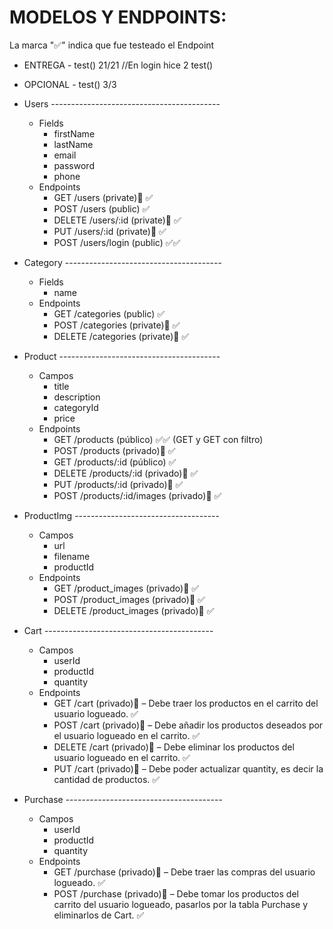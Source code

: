 # MODELOS Y ENDPOINTS:
La marca "✅" indica que fue testeado el Endpoint
- ENTREGA  - test() 21/21     //En login hice 2 test()
- OPCIONAL - test() 3/3 

- Users ------------------------------------------
  - Fields
    - firstName
    - lastName
    - email
    - password
    - phone
  - Endpoints
    - GET /users (private)🔐 ✅
    - POST  /users (public) ✅
    - DELETE  /users/:id (private)🔐 ✅
    - PUT   /users/:id (private)🔐 ✅
    - POST  /users/login (public) ✅✅
- Category ---------------------------------------
  - Fields
    - name
  - Endpoints
    - GET /categories (public) ✅
    - POST  /categories (private)🔐 ✅
    - DELETE /categories (private)🔐 ✅
- Product ----------------------------------------
  - Campos
    - title
    - description
    - categoryId
    - price
  - Endpoints
    - GET /products (público) ✅✅ (GET y GET con filtro)
    - POST  /products (privado)🔐 ✅
    - GET /products/:id (público)	✅
    - DELETE /products/:id (privado)🔐 ✅
    - PUT /products/:id (privado)🔐 ✅
    - POST  /products/:id/images (privado)🔐 ✅
- ProductImg	------------------------------------
  - Campos
    - url
    - filename
    - productId
  - Endpoints
    - GET /product_images (privado)🔐 ✅
    - POST /product_images (privado)🔐 ✅
    - DELETE /product_images (privado)🔐 ✅
- Cart ------------------------------------------
  - Campos
    - userId
    - productId
    - quantity
  - Endpoints
    - GET /cart (privado)🔐 – Debe traer los productos en el carrito del usuario logueado. ✅
    - POST /cart (privado)🔐 – Debe añadir los productos deseados por el usuario logueado en el carrito. ✅
    - DELETE /cart (privado)🔐 – Debe eliminar los productos del usuario logueado en el carrito. ✅
    - PUT /cart (privado)🔐 – Debe poder actualizar quantity, es decir la cantidad de productos. ✅
- Purchase ---------------------------------------
  - Campos
    - userId
    - productId
    - quantity
  - Endpoints
    - GET /purchase (privado)🔐 – Debe traer las compras del usuario logueado. ✅
    - POST /purchase (privado)🔐 – Debe tomar los productos del carrito del usuario logueado, pasarlos por la tabla Purchase y eliminarlos de Cart. ✅
